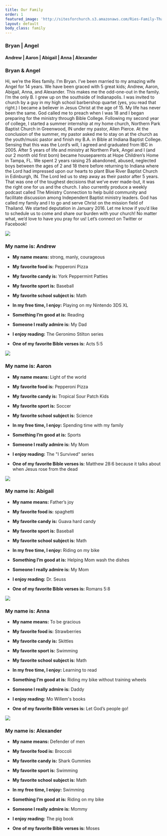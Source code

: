 ```yaml
---
title: Our Family
order: 1
featured_image: 'http://sitesforchurch.s3.amazonaws.com/Ries-Family-ThaiLight.jpg'
layout: default
body_class: family
---
```



### Bryan | Angel

#### Andrew | Aaron | Abigail | Anna | Alexander

### Bryan & Angel

Hi, we’re the Ries family. I’m Bryan. I’ve been married to my amazing wife Angel for 14 years. We have been graced with 5 great kids; Andrew, Aaron, Abigail, Anna, and Alexander. This makes me the odd-one-out in the family. I’m the only B. I grew up on the southside of Indianapolis. I was invited to church by a guy in my high school barbershop quartet (yes, you read that right.) I became a believer in Jesus Christ at the age of 15. My life has never been the same. God called me to preach when I was 18 and I began preparing for the ministry through Bible College. Following my second year of college, I started a summer internship at my home church, Northern Park Baptist Church in Greenwood, IN under my pastor, Allen Pierce. At the conclusion of the summer, my pastor asked me to stay on at the church as the youth/music pastor and finish my B.A. in Bible at Indiana Baptist College. Sensing that this was the Lord’s will, I agreed and graduated from IBC in 2005. After 5 years of life and ministry at Northern Park, Angel and I (and our 2 month old first born) became houseparents at Hope Children’s Home in Tampa, FL. We spent 2 years raising 25 abandoned, abused, neglected boys between the ages of 2 and 18 there before returning to Indiana where the Lord had impressed upon our hearts to plant Blue River Baptist Church in Edinburgh, IN. The Lord led us to step away as their pastor after 5 years. That was one of the toughest decisions that we’ve ever made-but, it was the right one for us and the church. I also currently produce a weekly podcast called The Ministry Connection to help build community and facilitate discussion among Independent Baptist ministry leaders. God has called my family and I to go and serve Christ on the mission field of Thailand. We started deputation in January 2016. Let me know if you’d like to schedule us to come and share our burden with your church! No matter what, we’d love to have you pray for us! Let’s connect on Twitter or Facebook!

![](http://sitesforchurch.s3.amazonaws.com/Andrew.png)

### My name is: Andrew

* **My name means:** strong, manly, courageous

* **My favorite food is:**&nbsp;Pepperoni Pizza

* **My favorite candy is:**&nbsp;York Peppermint Patties

* **My favorite sport is:**&nbsp;Baseball

* **My favorite school subject is:** Math

* **In my free time, I enjoy:**&nbsp;Playing on my Nintendo 3DS XL

* **Something I’m good at is:**&nbsp;Reading

* **Someone I really admire is:** My Dad

* **I enjoy reading:**&nbsp;The Geronimo Stilton series

* **One of my favorite Bible verses is:**&nbsp;Acts 5:5

![](http://sitesforchurch.s3.amazonaws.com/Aaron2.png)

### My name is: Aaron

* **My name means:**&nbsp;Light of the world

* **My favorite food is:**&nbsp;Pepperoni Pizza

* **My favorite candy is:**&nbsp;Tropical Sour Patch Kids

* **My favorite sport is:** Soccer

* **My favorite school subject is:** Science

* **In my free time, I enjoy:**&nbsp;Spending time with my family

* **Something I’m good at is:**&nbsp;Sports

* **Someone I really admire is:**&nbsp;My Mom

* **I enjoy reading:** The "I Survived" series

* **One of my favorite Bible verses is:** Matthew 28:6 because it talks about when Jesus rose from the dead

![](http://sitesforchurch.s3.amazonaws.com/Abigail.png)

### My name is: Abigail

* **My name means:**&nbsp;Father’s joy

* **My favorite food is:** spaghetti

* **My favorite candy is:** Guava hard candy

* **My favorite sport is:** Baseball

* **My favorite school subject is:**&nbsp;Math

* **In my free time, I enjoy:**&nbsp;Riding on my bike

* **Something I’m good at is:** Helping Mom wash the dishes

* **Someone I really admire is:** My Mom

* **I enjoy reading:** Dr. Seuss

* **One of my favorite Bible verses is:** Romans 5:8

![](http://sitesforchurch.s3.amazonaws.com/Anna.png)

### My name is: Anna

* **My name means:**&nbsp;To be gracious

* **My favorite food is:** Strawberries

* **My favorite candy is:** Skittles

* **My favorite sport is:** Swimming

* **My favorite school subject is:** Math

* **In my free time, I enjoy:** Learning to read

* **Something I’m good at is:** Riding my bike without training wheels

* **Someone I really admire is:**&nbsp;Daddy

* **I enjoy reading:** Mo Willem's books

* **One of my favorite Bible verses is:** Let God’s people go!

![](http://sitesforchurch.s3.amazonaws.com/Alexander.png)

### My name is: Alexander

* **My name means:**&nbsp;Defender of men

* **My favorite food is:** Broccoli

* **My favorite candy is:** Shark Gummies

* **My favorite sport is:** Swimming

* **My favorite school subject is:** Math

* **In my free time, I enjoy:** Swimming

* **Something I’m good at is:** Riding on my bike

* **Someone I really admire is:** Mommy

* **I enjoy reading:** The pig book

* **One of my favorite Bible verses is:** Moses